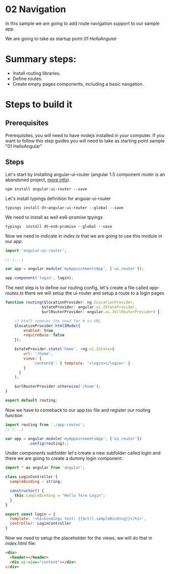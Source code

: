 # 02 Navigation

In this sample we are going to add route navigation support to our sample app.

We are going to take as startup point _01 HelloAngular_

# Summary steps:

- Install routing libraries.
- Define routes.
- Create empty pages components, including a basic navgation.

# Steps to build it

## Prerequisites

Prerequisites, you will need to have nodejs installed in your computer. If you want to follow this step guides you will need to take as starting point sample "01 HelloAngular"

## Steps


Let's start by installing angular-ui-router (angular 1.5 component router is an
abandoned project, [more info](http://stackoverflow.com/questions/33652668/angular-1-5-and-new-component-router)).

```
npm install angular-ui-router --save
```

Let's install typings definition for anguiar-ui-router

```
typings install dt~angular-ui-router --global --save
```

We need to install as well es6-promise tpyings

```
typings  install dt~es6-promise --global --save
```

Now we need to indicate in _index.ts_ that we are going to use this module in our
app:

```javascript
import 'angular-ui-router';

// (...)

var app = angular.module('myAppointmentsApp', ['ui.router']);

app.component('login', login);
```

The next step is to define our routing config, let's create a file called
_app-routes.ts_ there we will setup the ui-router and setup a route to a login pages

```javascript
function routing($locationProvider: ng.ILocationProvider,
                $stateProvider: angular.ui.IStateProvider,
                $urlRouterProvider: angular.ui.IUrlRouterProvider) {

    // html5 removes the need for # in URL
    $locationProvider.html5Mode({
        enabled: true,
        requireBase: false
    });

    $stateProvider.state('home', <ng.ui.IState>{
        url: '/home',
        views: {
            'content@': { template: '<login></login>' }
        }
      }
    );

    $urlRouterProvider.otherwise('/home');
}

export default routing;
```

Now we have to comeback to our app.tsx file and register our routing function

```javascript
import routing from './app-routes';
// (...)

var app = angular.module('myAppointmentsApp', ['ui.router'])
          .config(routing);;
```

Under _components_ subfolder let's create a new subfolder called _login_ and
there we are going to create a dummy login component:

```javascript
import * as angular from 'angular';

class LoginController {
  sampleBinding : string;

  constructor() {
    this.sampleBinding = "Hello form Login";
  }
}

export const login = {
  template: '<h1>bindings test: {{$ctrl.sampleBinding}}</h1>',
  controller: LoginController
}
```

Now we need to setup the placeholder for the views, we will do that in
_index.html_ file:


```html
<div>
  <header></header>
  <div ui-view="content"></div>
</div>
```
